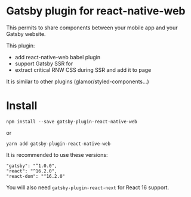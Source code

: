 Gatsby plugin for react-native-web
===================================


This permits to share components between your mobile app and your Gatsby website.

This plugin:
- add react-native-web babel plugin
- support Gatsby SSR for 
- extract critical RNW CSS during SSR and add it to page

It is similar to other plugins (glamor/styled-components...)




# Install

`npm install --save gatsby-plugin-react-native-web`

or 

`yarn add gatsby-plugin-react-native-web`


It is recommended to use these versions:

```
"gatsby": "^1.0.0",
"react": "^16.2.0",
"react-dom": "^16.2.0"
```

You will also need `gatsby-plugin-react-next` for React 16 support.


